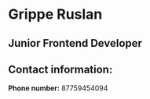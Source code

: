 # Grippe Ruslan

## Junior Frontend Developer

## Contact information:

**Phone number:** 87759454094 
